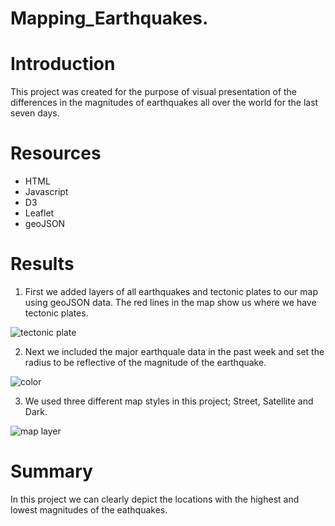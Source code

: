 # Mapping_Earthquakes.

# Introduction

This project was created for the purpose of visual presentation of  the differences in the magnitudes of earthquakes all over the world for the last seven days.

# Resources
* HTML
* Javascript
* D3
* Leaflet
* geoJSON

# Results
1. First we added layers of all earthquakes and tectonic plates to our map using geoJSON data. The red lines in the map show us where we have tectonic plates.

![tectonic plate](https://user-images.githubusercontent.com/109445468/208228669-e0e40bca-c369-4337-b35e-38253df2bd98.png)

2. Next we included the major earthquale data in the past week and set the radius to be reflective of the magnitude of the earthquake.

![color](https://user-images.githubusercontent.com/109445468/208228660-9eb655a1-e9ef-45cf-8090-9c4ccad34b54.png)

3. We used three different map styles in this project; Street, Satellite and Dark. 

![map layer](https://user-images.githubusercontent.com/109445468/208228677-f57d8741-3336-46a7-8942-8aa8bb97b2af.png)

# Summary

In this project we can clearly depict the locations with the highest and lowest magnitudes of the eathquakes. 
